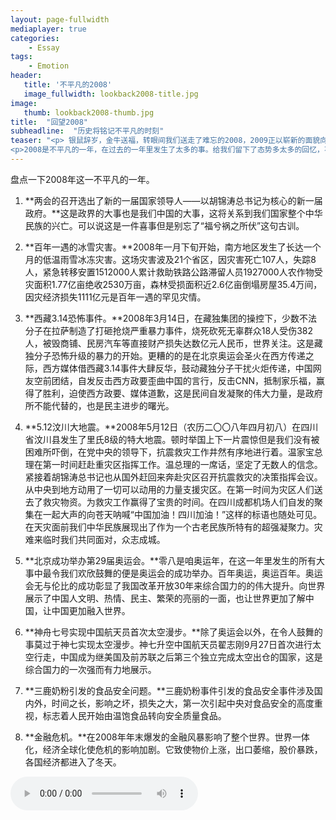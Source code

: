 ```yaml
---
layout: page-fullwidth
mediaplayer: true
categories:
    - Essay
tags:
    - Emotion
header:
   title: '不平凡的2008'
   image_fullwidth: lookback2008-title.jpg
image:
   thumb: lookback2008-thumb.jpg
title:  "回望2008"
subheadline:  "历史将铭记不平凡的时刻"
teaser: "<p> 银鼠辞岁，金牛送福，转眼间我们送走了难忘的2008，2009正以崭新的面貌向我们走来。</p>
<p>2008是不平凡的一年，在过去的一年里发生了太多的事。给我们留下了态势多太多的回忆，不论是伤心还是感动，不论是离别还是重逢，不论是沮丧还是欢欣，那都已成为过去，尘封在我们的记忆中。</p>"
---
```


盘点一下2008年这一不平凡的一年。

1. **两会的召开选出了新的一届国家领导人——以胡锦涛总书记为核心的新一届政府。**这是政界的大事也是我们中国的大事，这将关系到我们国家整个中华民族的兴亡。可以说这是一件喜事但是别忘了“福兮祸之所伏”这句古训。

2. **百年一遇的冰雪灾害。**2008年一月下旬开始，南方地区发生了长达一个月的低温雨雪冰冻灾害。这场灾害波及21个省区，因灾害死亡107人，失踪8人，紧急转移安置1512000人累计救助铁路公路滞留人员1927000人农作物受灾面积1.77亿亩绝收2530万亩，森林受损面积近2.6亿亩倒塌房屋35.4万间，因灾经济损失1111亿元是百年一遇的罕见灾情。

3. **西藏3.14恐怖事件。**2008年3月14日，在藏独集团的操控下，少数不法分子在拉萨制造了打砸抢烧严重暴力事件，烧死砍死无辜群众18人受伤382人，被毁商铺、民房汽车等直接财产损失达数亿元人民币，世界关注。这是藏独分子恐怖升级的暴力的开始。更糟的的是在北京奥运会圣火在西方传递之际，西方媒体借西藏3.14事件大肆反华，鼓动藏独分子干扰火炬传递，中国网友空前团结，自发反击西方政要歪曲中国的言行，反击CNN，抵制家乐福，赢得了胜利，迫使西方政要、媒体道歉，这是民间自发凝聚的伟大力量，是政府所不能代替的，也是民主进步的曙光。

4. **5.12汶川大地震。**2008年5月12日（农历二〇〇八年四月初八）在四川省汶川县发生了里氏8级的特大地震。顿时举国上下一片震惊但是我们没有被困难所吓倒，在党中央的领导下，抗震救灾工作井然有序地进行着。温家宝总理在第一时间赶赴重灾区指挥工作。温总理的一席话，坚定了无数人的信念。紧接着胡锦涛总书记也从国外赶回来奔赴灾区召开抗震救灾的决策指挥会议。从中央到地方动用了一切可以动用的力量支援灾区。在第一时间为灾区人们送去了救灾物资。为救灾工作赢得了宝贵的时间。在四川成都机场人们自发的聚集在一起大声的向苍天呐喊“中国加油！四川加油！”这样的标语也随处可见。在天灾面前我们中华民族展现出了作为一个古老民族所特有的超强凝聚力。灾难来临时我们共同面对，众志成城。

5. **北京成功举办第29届奥运会。**零八是咱奥运年，在这一年里发生的所有大事中最令我们欢欣鼓舞的便是奥运会的成功举办。百年奥运，奥运百年。奥运会无与伦比的成功彰显了我国改革开放30年来综合国力的的伟大提升。向世界展示了中国人文明、热情、民主、繁荣的亮丽的一面，也让世界更加了解中国，让中国更加融入世界。

6. **神舟七号实现中国航天员首次太空漫步。**除了奥运会以外，在令人鼓舞的事莫过于神七实现太空漫步。神七升空中国航天员翟志刚9月27日首次进行太空行走，中国成为继美国及前苏联之后第三个独立完成太空出仓的国家，这是综合国力的一次强而有力地展示。

7. **三鹿奶粉引发的食品安全问题。**三鹿奶粉事件引发的食品安全事件涉及国内外，时间之长，影响之坏，损失之大，第一次引起中央对食品安全的高度重视，标志着人民开始由温饱食品转向安全质量食品。

8. **金融危机。**在2008年年末爆发的金融风暴影响了整个世界。世界一体化，经济全球化使危机的影响加剧。它致使物价上涨，出口萎缩，股价暴跌，各国经济都进入了冬天。

<audio src='{{site.urlbgm}}welcome2beijing.mp3' type="audio/mp3" autoplay loop controls></audio>